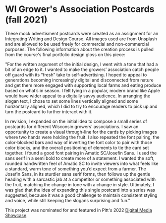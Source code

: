# WI Grower's Association Postcards (fall 2021)

These mock advertisment postcards were created as an assignment for an Integrating Writing and Design Course. All images used are from Unsplash and are allowed to be used freely for commercial and non-commercial purposes. The following information about the creation process is pulled from the course's final portfolio design gloss on this piece: 

"For the written argument of the initial design, I went with a tone that had a bit of an edge to it. I wanted to make the growers’ association catch people off guard with its “fresh” take to self-advertising. I hoped to appeal to generations becoming increasingly digital and disconnected from nature and get them more engaged with supporting local farms and eating produce based on what’s in season. I felt tying in a popular, modern brand like Apple would have wider appeal to a digitally savvy audience. In arranging the slogan text, I chose to set some lines vertically aligned and some horizontally aligned, which I did to try to encourage readers to pick up and turn the postcard to further interact with it.

In revision, I expanded on the initial idea to compose a small series of postcards for different Wisconsin growers’ associations. I saw an opportunity to create a visual through-line for the cards by picking images where two hands were holding the fruit. I also repeated the font pairing, the color-blocked bars and way of inverting the font color to pair with those color blocks, and the overall positioning of elements to tie the card set together. I found a good font pairing in Amatic SC/Josefin Sans. I used the sans serif in a semi bold to create more of a statement. I wanted the soft, rounded handwritten feel of Amatic SC to invite viewers into what feels like a standard, warm tone of something you’d expect from a farmer. The Josefin Sans, in its sturdier sans serif forms, then follows up the gentle heading with a sarcastic jab at a competitor or something associated with the fruit, matching the change in tone with a change in style. Ultimately, I was glad that the idea of expanding this single postcard into a series was suggested, because it was a good challenge to maintain consistent styling and voice, while still keeping the slogans surprising and fun."

This project was nominated for and featured in Pitt's 2022 [Digital Media Showcase](https://dmap.pitt.edu/showcase).
